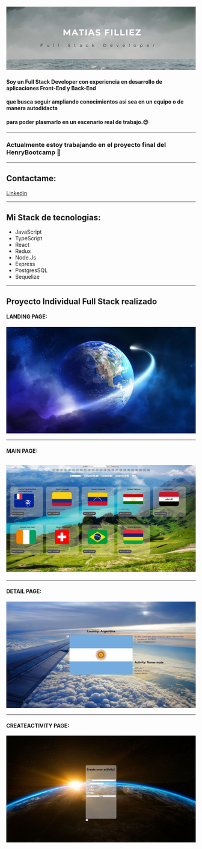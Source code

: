 ![Hola, mi nombre es Matias Filliez y soy FullStack Developer](https://github.com/MatiasFilliez/MatiasFilliez/blob/main/src/Banner.png)

#### Soy un Full Stack Developer con experiencia en desarrollo de aplicaciones Front-End y Back-End
#### que busca seguir ampliando conocimientos asi sea en un equipo o de manera autodidacta 
#### para poder plasmarlo en un escenario real de trabajo.😊

---

### Actualmente estoy trabajando en el proyecto final del HenryBootcamp 👋

---

## Contactame:

[Linkedin](https://www.linkedin.com/in/matias-filliez-fullstackdeveloper/)

---

## Mi Stack de tecnologias:

- JavaScript
- TypeScript
- React
- Redux
- Node.Js
- Express
- PostgresSQL
- Sequelize

---

## Proyecto Individual Full Stack realizado

#### LANDING PAGE:

![Landing Page](./src/LandingPage.jpg)

---

#### MAIN PAGE:

## ![Main Page](./src/MainPage.jpg)

---

#### DETAIL PAGE:

![Detail Page](./src/Details.jpg)

---

#### CREATEACTIVITY PAGE:

![CreateActivity Page](./src/CreateActivity.jpg)
